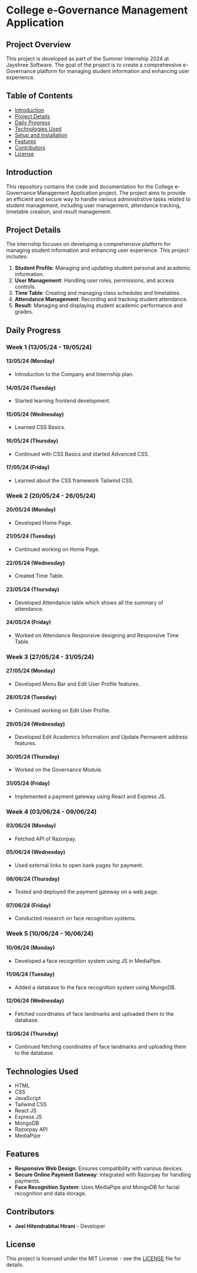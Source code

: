 # College e-Governance Management Application

## Project Overview

This project is developed as part of the Summer Internship 2024 at Jayshree Software. The goal of the project is to create a comprehensive e-Governance platform for managing student information and enhancing user experience.

## Table of Contents

- [Introduction](#introduction)
- [Project Details](#project-details)
- [Daily Progress](#daily-progress)
- [Technologies Used](#technologies-used)
- [Setup and Installation](#setup-and-installation)
- [Features](#features)
- [Contributors](#contributors)
- [License](#license)

## Introduction

This repository contains the code and documentation for the College e-Governance Management Application project. The project aims to provide an efficient and secure way to handle various administrative tasks related to student management, including user management, attendance tracking, timetable creation, and result management.

## Project Details

The internship focuses on developing a comprehensive platform for managing student information and enhancing user experience. This project includes:
1. **Student Profile**: Managing and updating student personal and academic information.
2. **User Management**: Handling user roles, permissions, and access controls.
3. **Time Table**: Creating and managing class schedules and timetables.
4. **Attendance Management**: Recording and tracking student attendance.
5. **Result**: Managing and displaying student academic performance and grades.

## Daily Progress

### Week 1 (13/05/24 - 19/05/24)

#### 13/05/24 (Monday)
- Introduction to the Company and Internship plan.

#### 14/05/24 (Tuesday)
- Started learning frontend development.

#### 15/05/24 (Wednesday)
- Learned CSS Basics.

#### 16/05/24 (Thursday)
- Continued with CSS Basics and started Advanced CSS.

#### 17/05/24 (Friday)
- Learned about the CSS framework Tailwind CSS.

### Week 2 (20/05/24 - 26/05/24)

#### 20/05/24 (Monday)
- Developed Home Page.

#### 21/05/24 (Tuesday)
- Continued working on Home Page.

#### 22/05/24 (Wednesday)
- Created Time Table.

#### 23/05/24 (Thursday)
- Developed Attendance table which shows all the summary of attendance.

#### 24/05/24 (Friday)
- Worked on Attendance Responsive designing and Responsive Time Table.

### Week 3 (27/05/24 - 31/05/24)

#### 27/05/24 (Monday)
- Developed Menu Bar and Edit User Profile features.

#### 28/05/24 (Tuesday)
- Continued working on Edit User Profile.

#### 29/05/24 (Wednesday)
- Developed Edit Academics Information and Update Permanent address features.

#### 30/05/24 (Thursday)
- Worked on the Governance Module.

#### 31/05/24 (Friday)
- Implemented a payment gateway using React and Express JS.

### Week 4 (03/06/24 - 09/06/24)

#### 03/06/24 (Monday)
- Fetched API of Razorpay.

#### 05/06/24 (Wednesday)
- Used external links to open bank pages for payment.

#### 06/06/24 (Thursday)
- Tested and deployed the payment gateway on a web page.

#### 07/06/24 (Friday)
- Conducted research on face recognition systems.

### Week 5 (10/06/24 - 16/06/24)

#### 10/06/24 (Monday)
- Developed a face recognition system using JS in MediaPipe.

#### 11/06/24 (Tuesday)
- Added a database to the face recognition system using MongoDB.

#### 12/06/24 (Wednesday)
- Fetched coordinates of face landmarks and uploaded them to the database.

#### 13/06/24 (Thursday)
- Continued fetching coordinates of face landmarks and uploading them to the database.

## Technologies Used

- HTML
- CSS
- JavaScript
- Tailwind CSS
- React JS
- Express JS
- MongoDB
- Razorpay API
- MediaPipe

## Features

- **Responsive Web Design**: Ensures compatibility with various devices.
- **Secure Online Payment Gateway**: Integrated with Razorpay for handling payments.
- **Face Recognition System**: Uses MediaPipe and MongoDB for facial recognition and data storage.

## Contributors

- **Jeel Hitendrabhai Hirani** - Developer

## License

This project is licensed under the MIT License - see the [LICENSE](LICENSE) file for details.
